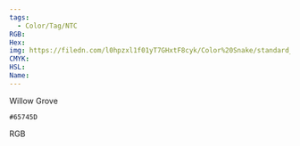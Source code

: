```yaml
---
tags:
  - Color/Tag/NTC
RGB:
Hex:
img: https://filedn.com/l0hpzxl1f01yT7GHxtF8cyk/Color%20Snake/standard_csv_to_svg/65745D.svg
CMYK:
HSL:
Name:
---
```

Willow Grove
```palette
#65745D
```
RGB
